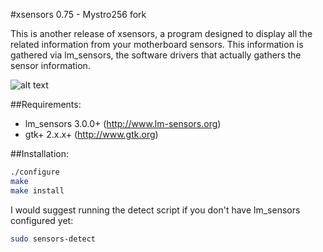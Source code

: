 #xsensors 0.75 - Mystro256 fork

This is another release of xsensors, a program designed to display all
the related information from your motherboard sensors.  This information is
gathered via lm_sensors, the software drivers that actually gathers the 
sensor information.

![alt text](https://github.com/Mystro256/xsensors/raw/master/screenshot.png "Screenshot")

##Requirements:
- lm_sensors 3.0.0+ (http://www.lm-sensors.org)
- gtk+ 2.x.x+ (http://www.gtk.org)

##Installation:
```sh
./configure
make
make install
```

I would suggest running the detect script if you don't have lm_sensors configured yet:
```sh
sudo sensors-detect
```
